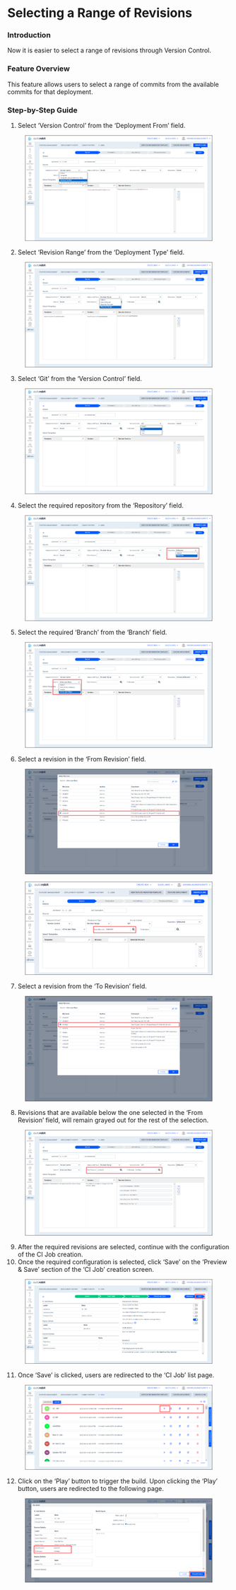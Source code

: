 # Selecting a Range of Revisions

### Introduction

Now it is easier to select a range of revisions through Version Control.

### Feature Overview

This feature allows users to select a range of commits from the available commits for that deployment.

### Step-by-Step Guide

1. Select ‘Version Control’ from the ‘Deployment From’ field.

<figure><img src="../../../../.gitbook/assets/image (42) (3).png" alt=""><figcaption></figcaption></figure>

2. Select ‘Revision Range’ from the ‘Deployment Type’ field.

<figure><img src="../../../../.gitbook/assets/image (43) (3).png" alt=""><figcaption></figcaption></figure>

3. Select ‘Git’ from the ‘Version Control’ field.

<figure><img src="../../../../.gitbook/assets/image (44) (3).png" alt=""><figcaption></figcaption></figure>

4. Select the required repository from the ‘Repository’ field.

<figure><img src="../../../../.gitbook/assets/image (45) (3).png" alt=""><figcaption></figcaption></figure>

5. Select the required ‘Branch’ from the ‘Branch’ field.

<figure><img src="../../../../.gitbook/assets/image (46) (3).png" alt=""><figcaption></figcaption></figure>

6. Select a revision in the ‘From Revision’ field.

<figure><img src="../../../../.gitbook/assets/image (47) (3).png" alt=""><figcaption></figcaption></figure>

<figure><img src="../../../../.gitbook/assets/image (48) (3).png" alt=""><figcaption></figcaption></figure>

7. Select a revision from the ‘To Revision’ field.

<figure><img src="../../../../.gitbook/assets/image (49) (3).png" alt=""><figcaption></figcaption></figure>

8. Revisions that are available below the one selected in the ‘From Revision’ field, will remain grayed out for the rest of the selection.

<figure><img src="../../../../.gitbook/assets/image (50) (3).png" alt=""><figcaption></figcaption></figure>

9. After the required revisions are selected, continue with the configuration of the CI Job creation.
10. Once the required configuration is selected, click ‘Save’ on the ‘Preview & Save’ section of the ‘CI Job’ creation screen.

<figure><img src="../../../../.gitbook/assets/image (51) (3).png" alt=""><figcaption></figcaption></figure>

11. Once ‘Save’ is clicked, users are redirected to the ‘CI Job’ list page.

<figure><img src="../../../../.gitbook/assets/image (52) (3).png" alt=""><figcaption></figcaption></figure>

12. Click on the ‘Play’ button to trigger the build. Upon clicking the ‘Play’ button, users are redirected to the following page.

<figure><img src="../../../../.gitbook/assets/image (53).png" alt=""><figcaption></figcaption></figure>
